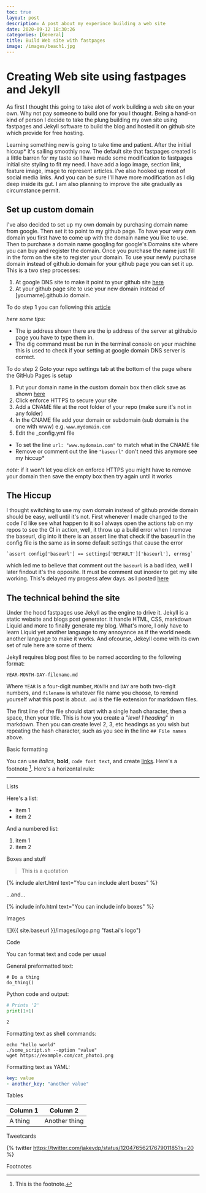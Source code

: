 ```yaml
---
toc: true
layout: post
description: A post about my experince building a web site
date: 2020-09-12 18:30:26
categories: [General]
title: Build Web site with fastpages
image: /images/beach1.jpg
---
```

<!-- ![]({{page.image | relative_url}}) -->


# Creating Web site using fastpages and Jekyll

As first I thought this going to take alot of work building a web site on your own. Why not pay someone to build one for you I thought.
Being a hand-on kind of person I decide to take the plung building my own site using fastpages and Jekyll software to build the blog and hosted it on github site which provide for free hosting.

Learning something new is going to take time and patient. After the initial hiccup* it's sailing smoothly now. The default site that fastpages created is a little barren for my taste so I have made some modification to fastpages initial site styling to fit my need. I have add a logo image, section link, feature image, image to represent articles. 
I've also hooked up most of social media links. And you can be sure I'll have more modification as I dig deep inside its gut.
I am also planning to improve the site gradually as circumstance permit.

## Set up custom domain
I've also decided to set up my own domain by purchasing domain name from google. Then set it to point to my github page.
To have your very own domain you first have to come up with the domain name you like to use.
Then to purchase a domain name googling for google's Domains site where you can buy and register the domain. Once you purchase the name just fill in the form on the site to register your domain. To use your newly purchase domain instead of github.io domain for your github page you can set it up. This is a two step processes:
1. At google DNS site to make it point to your github site [here](/images/dns-setting.png)
2. At your github page site to use your new domain instead of [yourname].github.io domain.  

To do step 1 you can following this [article](https://dev.to/trentyang/how-to-setup-google-domain-for-github-pages-1p58) 

*here some tips:*
 - The ip address shown there are the ip address of the server at github.io page you have to type them in.
 - The dig command must be run in the terminal console on your machine this is used to check if your setting at google domain DNS server is correct.

To do step 2 
Goto your repo settings tab at the bottom of the page where the GitHub Pages is setup
1. Put your domain name in the custom domain box then click save as shown [here](/images/set-customdomain.jpg)
2. Click enforce HTTPS to secure your site
3. Add a CNAME file at the root folder of your repo (make sure it's not in any folder)
4. In the CNAME file add your domain or subdomain (sub domain is the one with www) e.g. `www.mydomain.com`
5. Edit the _config.yml file
- To set the line `url: "www.mydomain.com"` to match what in the CNAME file
- Remove or comment out the line `"baseurl"` don't need this anymore see my hiccup*

*note:*
if it won't let you click on enforce HTTPS you might have to remove your domain then save the empty box then try again
until it works
 

## The Hiccup
I thought switching to use my own domain instead of github provide domain should be easy, well until it's not.
First whenever I made changed to the code I'd like see what happen to it so I always open the actions tab on my repos to see the CI in action, well, it throw up a build error when I remove the baseurl, dig into it there is an assert line that check if the baseurl in the config file is the same as in some default settings that cause the error

    `assert config['baseurl'] == settings['DEFAULT']['baseurl'], errmsg`

which led me to believe that comment out the `baseurl` is a bad idea, well I later findout it's the opposite. It must be comment out inorder to get my site working. This's delayed my progess afew days. as I posted [here](https://forums.fast.ai/t/fastpages-resources-of-the-page-wont-load-when-use-custom-domain/78790)



## The technical behind the site

Under the hood fastpages use Jekyll as the engine to drive it. Jekyll is a static website and blogs post generator.
It handle HTML, CSS, markdown Liquid and more to finally generate my blog. What's more, I only have to learn Liquid yet another language to my annoyance as if the world needs another language to make it works. And ofcourse, Jekeyll come with its own set of rule here are some of them:

Jekyll requires blog post files to be named according to the following format:

`YEAR-MONTH-DAY-filename.md`

Where `YEAR` is a four-digit number, `MONTH` and `DAY` are both two-digit numbers, and `filename` is whatever file name you choose, to remind yourself what this post is about. `.md` is the file extension for markdown files.

The first line of the file should start with a single hash character, then a space, then your title. This is how you create a "*level 1 heading*" in markdown. Then you can create level 2, 3, etc headings as you wish but repeating the hash character, such as you see in the line `## File names` above.

 Basic formatting

You can use *italics*, **bold**, `code font text`, and create [links](https://www.markdownguide.org/cheat-sheet/). Here's a footnote [^1]. Here's a horizontal rule:

---

 Lists

Here's a list:

- item 1
- item 2

And a numbered list:

1. item 1
1. item 2

 Boxes and stuff

> This is a quotation

{% include alert.html text="You can include alert boxes" %}

...and...

{% include info.html text="You can include info boxes" %}

 Images

![]({{ site.baseurl }}/images/logo.png "fast.ai's logo")

 Code

You can format text and code per usual 

General preformatted text:

    # Do a thing
    do_thing()

Python code and output:

```python
# Prints '2'
print(1+1)
```

    2

Formatting text as shell commands:

```shell
echo "hello world"
./some_script.sh --option "value"
wget https://example.com/cat_photo1.png
```

Formatting text as YAML:

```yaml
key: value
- another_key: "another value"
```


 Tables

| Column 1 | Column 2 |
|-|-|
| A thing | Another thing |


 Tweetcards

{% twitter https://twitter.com/jakevdp/status/1204765621767901185?s=20 %}


 Footnotes



[^1]: This is the footnote.

